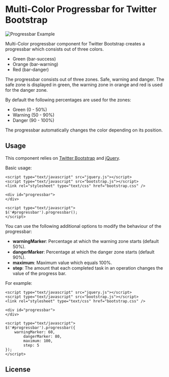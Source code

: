 # Multi-Color Progressbar for Twitter Bootstrap

![Progressbar Example](https://dl.dropbox.com/u/40603470/bootstrap-progressbar/bar.png)

Multi-Color progressbar component for Twitter Bootstrap creates a progressbar which consists out of three colors.

* Green (bar-success)
* Orange (bar-warning)
* Red (bar-danger)

The progressbar consists out of three zones. Safe, warning and danger. The safe zone is displayed in green, the warning 
zone in orange and red is used for the danger zone.

By default the following percentages are used for the zones:

* Green (0 - 50%)
* Warning (50 - 90%)
* Danger (90 - 100%)

The progressbar automatically changes the color depending on its position.

## Usage

This component relies on [Twitter Bootstrap](http://twitter.github.com/bootstrap/) and [jQuery](http://jquery.com/).

Basic usage:

```
<script type="text/javascript" src="jquery.js"></script>
<script type="text/javascript" src="bootstrap.js"></script>
<link rel="stylesheet" type="text/css" href="bootstrap.css" />

<div id="progressbar">
</div>

<script type="text/javascript">
$('#progressbar').progressbar();
</script>
```

You can use the following additional options to modify the behaviour of the progressbar:

* **warningMarker**: Percentage at which the warning zone starts (default 50%).
* **dangerMarker**: Percentage at which the danger zone starts (default 90%).
* **maximum**: Maximum value which equals 100%.
* **step**: The amount that each completed task in an operation changes the value of the progress bar.

For example:

```
<script type="text/javascript" src="jquery.js"></script>
<script type="text/javascript" src="bootstrap.js"></script>
<link rel="stylesheet" type="text/css" href="bootstrap.css" />

<div id="progressbar">
</div>

<script type="text/javascript">
$('#progressbar').progressbar({
    warningMarker: 60,
		dangerMarker: 80,
		maximum: 100,
		step: 5
});
</script>
```

## License